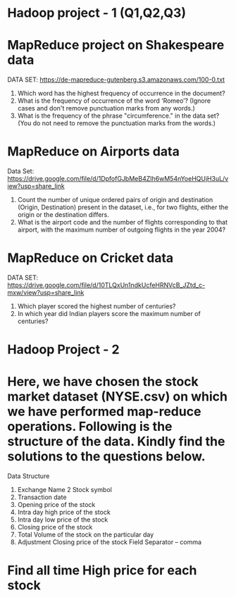 # Hadoop project - 1 (Q1,Q2,Q3)

# MapReduce project on Shakespeare data

DATA SET: https://de-mapreduce-gutenberg.s3.amazonaws.com/100-0.txt

1. Which word has the highest frequency of occurrence in the document?
2. What is the frequency of occurrence of the word ‘Romeo’? (Ignore cases and don't
   remove punctuation marks from any words.)
3. What is the frequency of the phrase "circumference." in the data set? (You do not
   need to remove the punctuation marks from the words.)

# MapReduce on Airports data

Data Set:
https://drive.google.com/file/d/1DpfofGJbMeB4ZIh6wM54nYoeHQUjH3uL/view?usp=share_link

1. Count the number of unique ordered pairs of origin and destination (Origin,
   Destination) present in the dataset, i.e., for two flights, either the origin or the destination
   differs.
2. What is the airport code and the number of flights corresponding to that airport, with
   the maximum number of outgoing flights in the year 2004?

# MapReduce on Cricket data

DATA SET:
https://drive.google.com/file/d/10TLQxUn1ndkUcfeHRNVcB_JZtd_c-mxw/view?usp=share_link

1. Which player scored the highest number of centuries?
2. In which year did Indian players score the maximum number of centuries?

# Hadoop Project - 2

# Here, we have chosen the stock market dataset (NYSE.csv) on which we have performed map-reduce operations. Following is the structure of the data. Kindly find the solutions to the questions below. 

Data Structure 
1. Exchange Name 
2 Stock symbol 
3. Transaction date 
4. Opening price of the stock 
5. Intra day high price of the stock 
6. Intra day low price of the stock 
7. Closing price of the stock 
8. Total Volume of the stock on the particular day 
9. Adjustment Closing price of the stock
Field Separator – comma 

# Find all time High price for each stock

